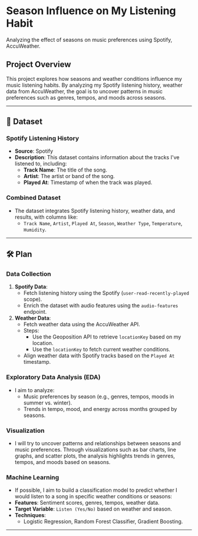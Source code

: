 
# Season Influence on My Listening Habit

Analyzing the effect of seasons on music preferences using Spotify, AccuWeather.

## Project Overview

This project explores how seasons and weather conditions influence my music listening habits. By analyzing my Spotify listening history, weather data from AccuWeather, the goal is to uncover patterns in music preferences such as genres, tempos, and moods across seasons.

---

## 📂 **Dataset**
### **Spotify Listening History**
- **Source**: Spotify
- **Description**: This dataset contains information about the tracks I've listened to, including:
  - **Track Name**: The title of the song.
  - **Artist**: The artist or band of the song.
  - **Played At**: Timestamp of when the track was played.

### **Combined Dataset**
- The dataset integrates Spotify listening history, weather data, and results, with columns like:
  - `Track Name`, `Artist`, `Played At`, `Season`, `Weather Type`, `Temperature`, `Humidity`.

---

## 🛠️ **Plan**

### **Data Collection**
1. **Spotify Data**:
   - Fetch listening history using the Spotify (`user-read-recently-played` scope).
   - Enrich the dataset with audio features using the `audio-features` endpoint.
2. **Weather Data**:
   - Fetch weather data using the AccuWeather API.
   - Steps:
     - Use the Geoposition API to retrieve `locationKey` based on my location.
     - Use the `locationKey` to fetch current weather conditions.
   - Align weather data with Spotify tracks based on the `Played At` timestamp.

### **Exploratory Data Analysis (EDA)**
- I aim to analyze:
  - Music preferences by season (e.g., genres, tempos, moods in summer vs. winter).
  - Trends in tempo, mood, and energy across months grouped by seasons.

### **Visualization**
- I will try to uncover patterns and relationships between seasons and music preferences. Through visualizations such as bar charts, line graphs, and scatter plots, the analysis highlights trends in genres, tempos, and moods based on seasons.


### **Machine Learning**
- If possible, I aim to build a classification model to predict whether I would listen to a song in specific weather conditions or seasons:
- **Features**: Sentiment scores, genres, tempos, weather data.
- **Target Variable**: `Listen (Yes/No)` based on weather and season.
- **Techniques**:
  - Logistic Regression, Random Forest Classifier, Gradient Boosting.

---
